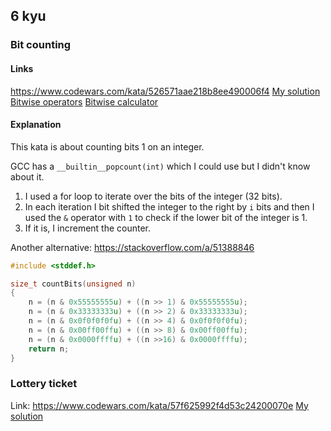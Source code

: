## 6 kyu

### Bit counting

#### Links

https://www.codewars.com/kata/526571aae218b8ee490006f4
[My solution](./6-kyu/526571aae218b8ee490006f4.c)
[Bitwise operators](https://www.geeksforgeeks.org/bitwise-operators-in-c-cpp/)
[Bitwise calculator](https://bitwisecmd.com/)

#### Explanation

This kata is about counting bits 1 on an integer.

GCC has a `__builtin__popcount(int)` which I could use but I didn't know about it.

1. I used a for loop to iterate over the bits of the integer (32 bits).
2. In each iteration I bit shifted the integer to the right by `i` bits and then I used the `&` operator with `1` to check if the lower bit of the integer is 1.
3. If it is, I increment the counter.

Another alternative: https://stackoverflow.com/a/51388846

```c
#include <stddef.h>

size_t countBits(unsigned n)
{
    n = (n & 0x55555555u) + ((n >> 1) & 0x55555555u);
    n = (n & 0x33333333u) + ((n >> 2) & 0x33333333u);
    n = (n & 0x0f0f0f0fu) + ((n >> 4) & 0x0f0f0f0fu);
    n = (n & 0x00ff00ffu) + ((n >> 8) & 0x00ff00ffu);
    n = (n & 0x0000ffffu) + ((n >>16) & 0x0000ffffu);
    return n;
}
```

### Lottery ticket

Link: https://www.codewars.com/kata/57f625992f4d53c24200070e
[My solution](./6-kyu/57f625992f4d53c24200070e.c)
